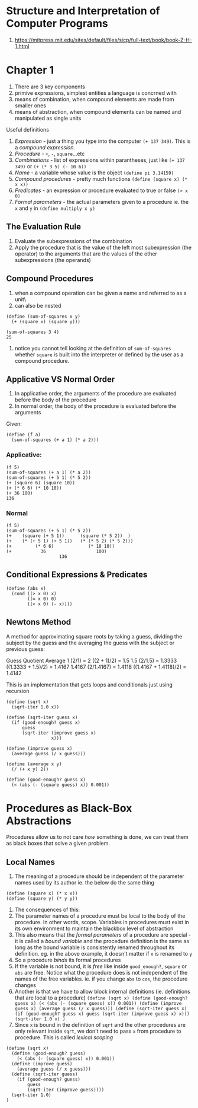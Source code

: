 # Structure and Interpretation of Computer Programs 
1. https://mitpress.mit.edu/sites/default/files/sicp/full-text/book/book-Z-H-1.html

# Chapter 1

1. There are 3 key components
  1. primive expressions, simplest entities a language is concrned with
  1. means of combination, when compound elements are made from smaller ones
  1. means of abstraction, when compound elements can be named and manipulated as single units

Useful definitions
1. _Expression_ - just a thing you type into the computer `(+ 137 349)`. This is a _compound expression_.
1. _Procedure_ - `+`, `-`, `square`...etc
1. _Combinations_ - list of expressions within parantheses, just like `(+ 137 349)` or `(+ (* 3 5) (- 10 6))`
1. _Name_ - a variable whose value is the object `(define pi 3.14159)`
1. _Compound procedures_ - pretty much functions `(define (square x) (* x x))`
1. _Predicates_ - an expression or procedure evaluated to true or false `(> x 0)`
1. _Formal parameters_ - the actual parameters given to a procedure  ie. the `x` and `y` in `(define multiply x y)`

## The Evaluation Rule
1. Evaluate the subexpressions of the combination
1. Apply the procedure that is the value of the left most subexpression (the operator) to the arguments that are the values of the other subexpressions (the operands)

## Compound Procedures
1. when a compound operation can be given a name and referred to as a unit\
1. can also be nested
```
(define (sum-of-squares x y)
  (+ (square x) (square y)))

(sum-of-squares 3 4)
25
```
1. notice you cannot tell looking at the definition of `sum-of-squares` whether `square` is built into the interpreter or defined by the user as a compound procedure.

## Applicative VS Normal Order

1. In applicative order, the arguments of the procedure are evaluated before the body of the procedure
1. In normal order, the body of the procedure is evaluated before the arguments

Given:
```
(define (f a)
  (sum-of-squares (+ a 1) (* a 2)))
```

### Applicative:
```
(f 5)
(sum-of-squares (+ a 1) (* a 2))
(sum-of-squares (+ 5 1) (* 5 2))
(+ (square 6) (square 10))
(+ (* 6 6) (* 10 10))
(+ 36 100)
136
```

### Normal
```
(f 5)
(sum-of-squares (+ 5 1) (* 5 2))
(+    (square (+ 5 1))      (square (* 5 2))  )
(+    (* (+ 5 1) (+ 5 1))   (* (* 5 2) (* 5 2)))
(+         (* 6 6)             (* 10 10))
(+           36                   100)
                    136
```

## Conditional Expressions & Predicates
```
(define (abs x)
  (cond ((> x 0) x)
        ((= x 0) 0)
        ((< x 0) (- x))))
```

## Newtons Method

A method for approximating square roots by taking a guess, dividing the subject by the guess and the averaging the guess with the subject or previous guess:

Guess    Quotient               Average
1	        (2/1) = 2	            ((2 + 1)/2) = 1.5
1.5	      (2/1.5) = 1.3333	    ((1.3333 + 1.5)/2) = 1.4167
1.4167	  (2/1.4167) = 1.4118	  ((1.4167 + 1.4118)/2) = 1.4142


This is an implementation that gets loops and conditionals just using recursion
```
(define (sqrt x)
  (sqrt-iter 1.0 x))

(define (sqrt-iter guess x)
  (if (good-enough? guess x)
      guess
      (sqrt-iter (improve guess x)
                 x)))

(define (improve guess x)
  (average guess (/ x guess)))

(define (average x y)
  (/ (+ x y) 2))

(define (good-enough? guess x)
  (< (abs (- (square guess) x)) 0.001))
```



# Procedures as Black-Box Abstractions
Procedures allow us to not care _how_ something is done, we can treat them as black boxes that solve
a given problem.

## Local Names
1. The meaning of a procedure should be independent of the parameter names used by its author 
  ie. the below do the same thing
  ```
  (define (square x) (* x x))
  (define (square y) (* y y))
  ```
1. The consequences of this:
  1. The parameter names of a procedure must be local to the body of the procedure. In other words, scope. 
     Variables in procedures must exist in its own environment to maintain the blackbox level of abstraction
  1. This also means that the _formal parameters_ of a procedure are special - it is called a _bound variable_ and the procedure
     definition is the same as long as the bound variable is consistently renamed throughout its definition. eg. in the above example, it doesn't matter if `x` is renamed to `y`
  1. So a procedure _binds_ its formal procedures
  1. If the variable is not bound, it is _free_ like inside `good_enough?`, `square` or `abs` are free. 
     Notice what the procedure does is not independent of the names of the free variables. 
     ie. if you change `abs` to `cos`, the procedure changes
  1. Another is that we have to allow block internal definitions (ie. definitions that are local to a procedure)
    ```
    (define (sqrt x)
      (define (good-enough? guess x)
        (< (abs (- (square guess) x)) 0.001))
      (define (improve guess x)
        (average guess (/ x guess)))
      (define (sqrt-iter guess x)
        (if (good-enough? guess x)
            guess
            (sqrt-iter (improve guess x) x)))
      (sqrt-iter 1.0 x)
    )
    ```
  1. Since `x` is bound in the definition of `sqrt` and the other procedures are only relevant inside `sqrt`, we don't need to pass `x` from procedure to procedure. This is called _lexical scoping_
  ```
  (define (sqrt x)
    (define (good-enough? guess)
      (< (abs (- (square guess) x)) 0.001))
    (define (improve guess)
      (average guess (/ x guess)))
    (define (sqrt-iter guess)
      (if (good-enough? guess)
          guess
          (sqrt-iter (improve guess))))
    (sqrt-iter 1.0)
  )
  ```
